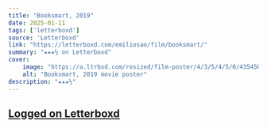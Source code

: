 ```yaml
---
title: "Booksmart, 2019"
date: 2025-01-11
tags: ['letterboxd']
source: 'Letterboxd'
link: "https://letterboxd.com/emiliosao/film/booksmart/"
summary: "★★★½ on Letterboxd"
cover:
    image: "https://a.ltrbxd.com/resized/film-poster/4/3/5/4/5/0/435450-booksmart-0-600-0-900-crop.jpg?v=5930d440be"
    alt: "Booksmart, 2019 movie poster"
description: "★★★½"
---
```

## [Logged on Letterboxd](https://letterboxd.com/emiliosao/film/booksmart/)

